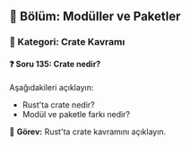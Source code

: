 ## 📘 Bölüm: Modüller ve Paketler  
### 🔹 Kategori: Crate Kavramı  
#### ❓ Soru 135: Crate nedir?

Aşağıdakileri açıklayın:

- Rust'ta crate nedir?
- Modül ve paketle farkı nedir?

🔧 **Görev:** Rust'ta crate kavramını açıklayın.
